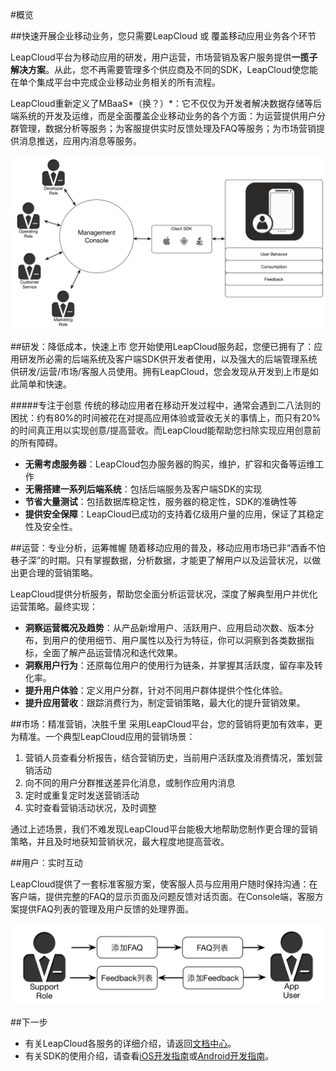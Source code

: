 #概览

##快速开展企业移动业务，您只需要LeapCloud 或 覆盖移动应用业务各个环节

LeapCloud平台为移动应用的研发，用户运营，市场营销及客户服务提供**一揽子解决方案**。从此，您不再需要管理多个供应商及不同的SDK，LeapCloud使您能在单个集成平台中完成企业移动业务相关的所有流程。

LeapCloud重新定义了MBaaS*（换？）*：它不仅仅为开发者解决数据存储等后端系统的开发及运维，而是全面覆盖企业移动业务的各个方面：为运营提供用户分群管理，数据分析等服务；为客服提供实时反馈处理及FAQ等服务；为市场营销提供消息推送，应用内消息等服务。

![imgOVBusinessFlow](../../../images/imgOVBusinessFlow.png)

##研发：降低成本，快速上市
您开始使用LeapCloud服务起，您便已拥有了：应用研发所必需的后端系统及客户端SDK供开发者使用，以及强大的后端管理系统供研发/运营/市场/客服人员使用。拥有LeapCloud，您会发现从开发到上市是如此简单和快速。

#####专注于创意
传统的移动应用者在移动开发过程中，通常会遇到二八法则的困扰：约有80%的时间被花在对提高应用体验或营收无关的事情上，而只有20%的时间真正用以实现创意/提高营收。而LeapCloud能帮助您扫除实现应用创意前的所有障碍。

* **无需考虑服务器**：LeapCloud包办服务器的购买，维护，扩容和灾备等运维工作
* **无需搭建一系列后端系统**：包括后端服务及客户端SDK的实现
* **节省大量测试**：包括数据库稳定性，服务器的稳定性，SDK的准确性等
* **提供安全保障**：LeapCloud已成功的支持着亿级用户量的应用，保证了其稳定性及安全性。

##运营：专业分析，运筹帷幄
随着移动应用的普及，移动应用市场已非“酒香不怕巷子深”的时期。只有掌握数据，分析数据，才能更了解用户以及运营状况，以做出更合理的营销策略。

LeapCloud提供分析服务，帮助您全面分析运营状况，深度了解典型用户并优化运营策略。最终实现：

*	**洞察运营概况及趋势**：从产品新增用户、活跃用户、应用启动次数、版本分布，到用户的使用细节、用户属性以及行为特征，你可以洞察到各类数据指标，全面了解产品运营情况和迭代效果。
*	**洞察用户行为**：还原每位用户的使用行为链条，并掌握其活跃度，留存率及转化率。
*	**提升用户体验**：定义用户分群，针对不同用户群体提供个性化体验。
*	**提升应用营收**：跟踪消费行为，制定营销策略，最大化的提升营销效果。

##市场：精准营销，决胜千里
采用LeapCloud平台，您的营销将更加有效率，更为精准。一个典型LeapCloud应用的营销场景：

1. 营销人员查看分析报告，结合营销历史，当前用户活跃度及消费情况，策划营销活动
2. 向不同的用户分群推送差异化消息，或制作应用内消息
3. 定时或重复定时发送营销活动
4. 实时查看营销活动状况，及时调整

通过上述场景，我们不难发现LeapCloud平台能极大地帮助您制作更合理的营销策略，并且及时地获知营销状况，最大程度地提高营收。

##用户：实时互动

LeapCloud提供了一套标准客服方案，使客服人员与应用用户随时保持沟通：在客户端，提供完整的FAQ的显示页面及问题反馈对话页面。在Console端，客服方案提供FAQ列表的管理及用户反馈的处理界面。

![imgOVSupport](../../../images/imgOVSupport.png) 

##下一步
* 有关LeapCloud各服务的详细介绍，请返回[文档中心](LC_DOCS_GUIDE_LINK_PLACEHOLDER_DOCHOME)。
* 有关SDK的使用介绍，请查看[iOS开发指南](LC_DOCS_GUIDE_LINK_PLACEHOLDER_IOS)或[Android开发指南](LC_DOCS_GUIDE_LINK_PLACEHOLDER_ANDROID)。


